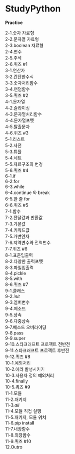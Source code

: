 # StudyPython

<b>Practice</b>

2-1.숫자 자료형<br>
2-2.문자열 자료형<br>
2-3.boolean 자료형<br>
2-4.변수<br>
2-5.주석<br>
2-6.퀴즈 #1<br>
3-1.연산자<br>
3-2.간단한수식<br>
3-3.숫자처리함수<br>
3-4.랜덤함수<br>
3-5.퀴즈 #2<br>
4-1.문자열<br>
4-2.슬라이싱<br>
4-3.문자열처리함수<br>
4-4.문자열포맷<br>
4-5.탈출문자<br>
4-6.퀴즈 #3<br>
5-1.리스트<br>
5-2.사전<br>
5-3.튜플<br>
5-4.세트<br>
5-5.자료구조의 변경<br>
5-6.퀴즈 #4<br>
6-1.if<br>
6-2.for<br>
6-3.while<br>
6-4.continue 와 break<br>
6-5.한 줄 for<br>
6-6.퀴즈 #5<br>
7-1.함수<br>
7-2.전달값과 반환값<br>
7-3.기본값<br>
7-4.키워드값<br>
7-5.가변인자<br>
7-6.지역변수와 전역변수<br>
7-7.퀴즈 #6<br>
8-1.표준입출력<br>
8-2.다양한 출력포맷<br>
8-3.파일입출력<br>
8-4.pickle<br>
8-5.with<br>
8-6.퀴즈 #7<br>
9-1.클래스<br>
9-2._init_<br>
9-3.멤버변수<br>
9-4.메소드<br>
9-5.상속<br>
9-6.다중상속<br>
9-7.메소드 오버라이딩<br>
9-8.pass<br>
9-9.super<br>
9-10.스타크래프트 프로젝트 전반전<br>
9-11.스타크래프트 프로젝트 후반전<br>
9-12.퀴즈 #8<br>
10-1.예외처리<br>
10-2.에러 발생시키기<br>
10-3.사용자 정의 예외처리<br>
10-4.finally<br>
10-5.퀴즈 #9<br>
11-1.모듈<br>
11-2.패키지<br>
11-3._all_<br>
11-4.모듈 직접 실행<br>
11-5.패키지, 모듈 위치<br>
11-6.pip install<br>
11-7.내장함수<br>
11-8.외장함수<br>
11-9.퀴즈 #10<br>
12.Outro<br>
